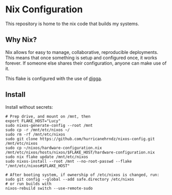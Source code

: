 # Nix Configuration

This repository is home to the nix code that builds my systems.

## Why Nix?

Nix allows for easy to manage, collaborative, reproducible deployments. This
means that once something is setup and configured once, it works forever. If
someone else shares their configuration, anyone can make use of it.

This flake is configured with the use of [digga][digga].

[digga]: https://github.com/divnix/digga

## Install

Install without secrets:
```
# Prep drive, and mount on /mnt, then
export FLAKE_HOST="Lucy"
sudo nixos-generate-config --root /mnt
sudo cp -r /mnt/etc/nixos ~/
sudo rm -rf /mnt/etc/nixos
sudo git clone https://github.com/hurricanehrndz/nixos-config.git /mnt/etc/nixos
sudo cp ~/nixos/hardware-configuration.nix /mnt/etc/nixos/hosts/nixos/$FLAKE_HOST/hardware-configuration.nix
sudo nix flake update /mnt/etc/nixos
sudo nixos-install --root /mnt --no-root-passwd --flake "/mnt/etc/nixos#$FLAKE_HOST"

# After booting system, if ownership of /etc/nixos is changed, run:
sudo git config --global --add safe.directory /etc/nixos
# or run builds with
nixos-rebuild switch --use-remote-sudo
```

